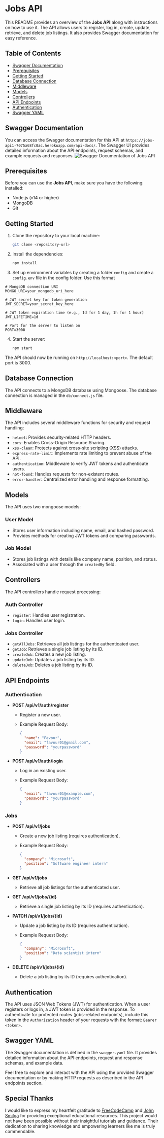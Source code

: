# Jobs API

This README provides an overview of the **Jobs API** along with instructions on how to use it. The API allows users to register, log in, create, update, retrieve, and delete job listings. It also provides Swagger documentation for easy reference.

## Table of Contents

- [Swagger Documentation](#swagger-documentation)
- [Prerequisites](#prerequisites)
- [Getting Started](#getting-started)
- [Database Connection](#database-connection)
- [Middleware](#middleware)
- [Models](#models)
- [Controllers](#controllers)
- [API Endpoints](#api-endpoints)
- [Authentication](#authentication)
- [Swagger YAML](#swagger-yaml)


## Swagger Documentation

You can access the Swagger documentation for this API at `https://jobs-api1-7075a68fc0ac.herokuapp.com/api-docs/`. The Swagger UI provides detailed information about the API endpoints, request schemas, and example requests and responses.
![Swagger Documentation of Jobs API](swagger-docs.png)

## Prerequisites

Before you can use the **Jobs API**, make sure you have the following installed:

- Node.js (v14 or higher)
- MongoDB
- Git

## Getting Started

1. Clone the repository to your local machine:

   ```bash
   git clone <repository-url>
   ```

2. Install the dependencies:

   ```bash
   npm install
   ```

3. Set up environment variables by creating a  folder `config` and create a `config.env` file in the config folder. Use this format
  ```
  # MongoDB connection URI
  MONGO_URI=your_mongodb_uri_here

  # JWT secret key for token generation
  JWT_SECRET=your_secret_key_here

  # JWT token expiration time (e.g., 1d for 1 day, 1h for 1 hour)
  JWT_LIFETIME=1d

  # Port for the server to listen on
  PORT=3000
  ```

4. Start the server:

   ```bash
   npm start
   ```

The API should now be running on `http://localhost:<port>`. The default port is 3000.

## Database Connection

The API connects to a MongoDB database using Mongoose. The database connection is managed in the `db/connect.js` file.

## Middleware

The API includes several middleware functions for security and request handling:

- `helmet`: Provides security-related HTTP headers.
- `cors`: Enables Cross-Origin Resource Sharing.
- `xss-clean`: Protects against cross-site scripting (XSS) attacks.
- `express-rate-limit`: Implements rate limiting to prevent abuse of the API.
- `authentication`: Middleware to verify JWT tokens and authenticate users.
- `not-found`: Handles requests for non-existent routes.
- `error-handler`: Centralized error handling and response formatting.

## Models

The API uses two mongoose models:

### User Model

- Stores user information including name, email, and hashed password.
- Provides methods for creating JWT tokens and comparing passwords.

### Job Model

- Stores job listings with details like company name, position, and status.
- Associated with a user through the `createdBy` field.

## Controllers

The API controllers handle request processing:

### Auth Controller

- `register`: Handles user registration.
- `login`: Handles user login.

### Jobs Controller

- `getAllJobs`: Retrieves all job listings for the authenticated user.
- `getJob`: Retrieves a single job listing by its ID.
- `createJob`: Creates a new job listing.
- `updateJob`: Updates a job listing by its ID.
- `deleteJob`: Deletes a job listing by its ID.

## API Endpoints

### Authentication

- **POST /api/v1/auth/register**
  - Register a new user.
  - Example Request Body:

    ```json
    {
      "name": "Favour",
      "email": "favour01@gmail.com",
      "password": "yourpassword"
    }
    ```

- **POST /api/v1/auth/login**
  - Log in an existing user.
  - Example Request Body:

    ```json
    {
      "email": "favour01@example.com",
      "password": "yourpassword"
    }
    ```

### Jobs

- **POST /api/v1/jobs**
  - Create a new job listing (requires authentication).
  - Example Request Body:

    ```json
    {
      "company": "Microsoft",
      "position": "Software engineer intern"
    }
    ```

- **GET /api/v1/jobs**
  - Retrieve all job listings for the authenticated user.

- **GET /api/v1/jobs/{id}**
  - Retrieve a single job listing by its ID (requires authentication).

- **PATCH /api/v1/jobs/{id}**
  - Update a job listing by its ID (requires authentication).
  - Example Request Body:

    ```json
    {
      "company": "Microsoft",
      "position": "Data scientist intern"
    }
    ```

- **DELETE /api/v1/jobs/{id}**
  - Delete a job listing by its ID (requires authentication).

## Authentication

The API uses JSON Web Tokens (JWT) for authentication. When a user registers or logs in, a JWT token is provided in the response. To authenticate for protected routes (jobs-related endpoints), include this token in the `Authorization` header of your requests with the format: `Bearer <token>`.

## Swagger YAML

The Swagger documentation is defined in the `swagger.yaml` file. It provides detailed information about the API endpoints, request and response schemas, and example data.

Feel free to explore and interact with the API using the provided Swagger documentation or by making HTTP requests as described in the API endpoints section.

## Special Thanks

I would like to express my heartfelt gratitude to [FreeCodeCamp](https://www.youtube.com/@freecodecamp) and [John Smilga](https://www.youtube.com/codingaddict) for providing exceptional educational resources. This project would not have been possible without their insightful tutorials and guidance. Their dedication to sharing knowledge and empowering learners like me is truly commendable.